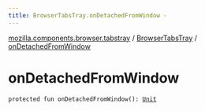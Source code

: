 ```yaml
---
title: BrowserTabsTray.onDetachedFromWindow - 
---
```


[mozilla.components.browser.tabstray](../index.html) / [BrowserTabsTray](index.html) / [onDetachedFromWindow](./on-detached-from-window.html)

# onDetachedFromWindow

`protected fun onDetachedFromWindow(): `[`Unit`](https://kotlinlang.org/api/latest/jvm/stdlib/kotlin/-unit/index.html)